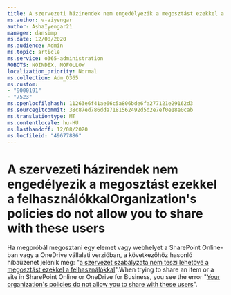 ```yaml
---
title: A szervezeti házirendek nem engedélyezik a megosztást ezekkel a felhasználókkal
ms.author: v-aiyengar
author: AshaIyengar21
manager: dansimp
ms.date: 12/08/2020
ms.audience: Admin
ms.topic: article
ms.service: o365-administration
ROBOTS: NOINDEX, NOFOLLOW
localization_priority: Normal
ms.collection: Adm_O365
ms.custom:
- "9000191"
- "7523"
ms.openlocfilehash: 11263e6f41ae66c5a806bde6fa277121e29162d3
ms.sourcegitcommit: 38c87ed786dda7181562492d5d2e7ef0e18e0cab
ms.translationtype: MT
ms.contentlocale: hu-HU
ms.lasthandoff: 12/08/2020
ms.locfileid: "49677886"
---
```

# <a name="organizations-policies-do-not-allow-you-to-share-with-these-users"></a><span data-ttu-id="c5dc5-102">A szervezeti házirendek nem engedélyezik a megosztást ezekkel a felhasználókkal</span><span class="sxs-lookup"><span data-stu-id="c5dc5-102">Organization's policies do not allow you to share with these users</span></span>

<span data-ttu-id="c5dc5-103">Ha megpróbál megosztani egy elemet vagy webhelyet a SharePoint Online-ban vagy a OneDrive vállalati verzióban, a következőhöz hasonló hibaüzenet jelenik meg: "[a szervezet szabályzata nem teszi lehetővé a megosztást ezekkel a felhasználókkal](https://docs.microsoft.com/sharepoint/troubleshoot/sharing-and-permissions/organization-policies-do-not-allow-you-to-share-with-users-error)".</span><span class="sxs-lookup"><span data-stu-id="c5dc5-103">When trying to share an item or a site in SharePoint Online or OneDrive for Business, you see the error "[Your organization's policies do not allow you to share with these users](https://docs.microsoft.com/sharepoint/troubleshoot/sharing-and-permissions/organization-policies-do-not-allow-you-to-share-with-users-error)".</span></span>